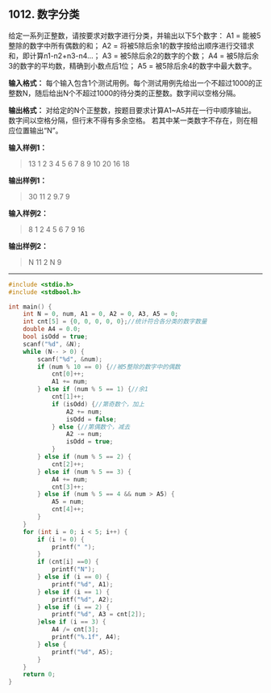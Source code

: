 ﻿## 1012. 数字分类
给定一系列正整数，请按要求对数字进行分类，并输出以下5个数字：
A1 = 能被5整除的数字中所有偶数的和；
A2 = 将被5除后余1的数字按给出顺序进行交错求和，即计算n1-n2+n3-n4...；
A3 = 被5除后余2的数字的个数；
A4 = 被5除后余3的数字的平均数，精确到小数点后1位；
A5 = 被5除后余4的数字中最大数字。

**输入格式：**
每个输入包含1个测试用例。每个测试用例先给出一个不超过1000的正整数N，随后给出N个不超过1000的待分类的正整数。数字间以空格分隔。

**输出格式：**
对给定的N个正整数，按题目要求计算A1~A5并在一行中顺序输出。数字间以空格分隔，但行末不得有多余空格。
若其中某一类数字不存在，则在相应位置输出“N”。

**输入样例1：**
>13 1 2 3 4 5 6 7 8 9 10 20 16 18

**输出样例1：**
>30 11 2 9.7 9

**输入样例2：**
>8 1 2 4 5 6 7 9 16

**输出样例2：**
>N 11 2 N 9

---
```c
#include <stdio.h>
#include <stdbool.h>

int main() {
	int N = 0, num, A1 = 0, A2 = 0, A3, A5 = 0;
	int cnt[5] = {0, 0, 0, 0, 0};//统计符合各分类的数字数量 
	double A4 = 0.0;
	bool isOdd = true;
	scanf("%d", &N);
	while (N-- > 0) {
		scanf("%d", &num);
		if (num % 10 == 0) {//被5整除的数字中的偶数 
			cnt[0]++;
			A1 += num; 
		} else if (num % 5 == 1) {//余1
			cnt[1]++; 
			if (isOdd) {//第奇数个，加上 
				A2 += num;
				isOdd = false;
			} else {//第偶数个，减去 
				A2 -= num;
				isOdd = true;
			}
		} else if (num % 5 == 2) {
			cnt[2]++;
		} else if (num % 5 == 3) {
			A4 += num;
			cnt[3]++;
		} else if (num % 5 == 4 && num > A5) {
			A5 = num;
			cnt[4]++;
		} 
	}
	for (int i = 0; i < 5; i++) {
		if (i != 0) {
			printf(" ");
		} 
		if (cnt[i] ==0) {
			printf("N");
		} else if (i == 0) {
			printf("%d", A1);
		} else if (i == 1) {
			printf("%d", A2);
		} else if (i == 2) {
			printf("%d", A3 = cnt[2]);
		}else if (i == 3) {
			A4 /= cnt[3];
			printf("%.1f", A4);
		} else {
			printf("%d", A5);
		}
	} 
	return 0; 
}
```